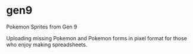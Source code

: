 # gen9
Pokemon Sprites from Gen 9

Uploading missing Pokemon and Pokemon forms in pixel format for those who enjoy making spreadsheets.
